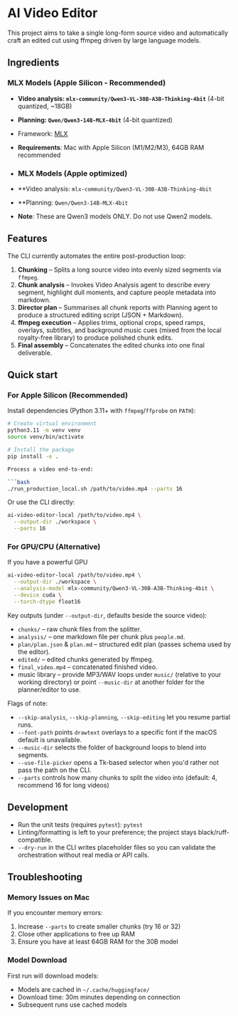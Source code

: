 # AI Video Editor

This project aims to take a single long-form source video and automatically craft an edited cut using ffmpeg driven by large language models.


## Ingredients

### MLX Models (Apple Silicon - Recommended)
- **Video analysis: `mlx-community/Qwen3-VL-30B-A3B-Thinking-4bit`** (4-bit quantized, ~18GB)
- **Planning: `Qwen/Qwen3-14B-MLX-4bit`** (4-bit quantized)
- Framework: [MLX](https://github.com/ml-explore/mlx)
- **Requirements**: Mac with Apple Silicon (M1/M2/M3), 64GB RAM recommended

- ### MLX Models (Apple optimized)
- **Video analysis: `mlx-community/Qwen3-VL-30B-A3B-Thinking-4bit`
- **Planning: `Qwen/Qwen3-14B-MLX-4bit`
- **Note**: These are Qwen3 models ONLY. Do not use Qwen2 models.

## Features

The CLI currently automates the entire post-production loop:

1. **Chunking** – Splits a long source video into evenly sized segments via `ffmpeg`.
2. **Chunk analysis** – Invokes Video Analysis agent to describe every segment, highlight dull moments, and capture people metadata into markdown.
3. **Director plan** – Summarises all chunk reports with Planning agent to produce a structured editing script (JSON + Markdown).
4. **ffmpeg execution** – Applies trims, optional crops, speed ramps, overlays, subtitles, and background music cues (mixed from the local royalty-free library) to produce polished chunk edits.
5. **Final assembly** – Concatenates the edited chunks into one final deliverable.

## Quick start

### For Apple Silicon (Recommended)

Install dependencies (Python 3.11+ with `ffmpeg`/`ffprobe` on `PATH`):

```bash
# Create virtual environment
python3.11 -m venv venv
source venv/bin/activate

# Install the package
pip install -e .

Process a video end-to-end:

```bash
./run_production_local.sh /path/to/video.mp4 --parts 16
```

Or use the CLI directly:

```bash
ai-video-editor-local /path/to/video.mp4 \
  --output-dir ./workspace \
  --parts 16
```

### For GPU/CPU (Alternative)

If you have a powerful GPU

```bash
ai-video-editor-local /path/to/video.mp4 \
  --output-dir ./workspace \
  --analysis-model mlx-community/Qwen3-VL-30B-A3B-Thinking-4bit \
  --device cuda \
  --torch-dtype float16
```

Key outputs (under `--output-dir`, defaults beside the source video):

- `chunks/` – raw chunk files from the splitter.
- `analysis/` – one markdown file per chunk plus `people.md`.
- `plan/plan.json` & `plan.md` – structured edit plan (passes schema used by the editor).
- `edited/` – edited chunks generated by ffmpeg.
- `final_video.mp4` – concatenated finished video.
- music library – provide MP3/WAV loops under `music/` (relative to your working directory) or point `--music-dir` at another folder for the planner/editor to use.

Flags of note:

- `--skip-analysis`, `--skip-planning`, `--skip-editing` let you resume partial runs.
- `--font-path` points `drawtext` overlays to a specific font if the macOS default is unavailable.
- `--music-dir` selects the folder of background loops to blend into segments.
- `--use-file-picker` opens a Tk-based selector when you'd rather not pass the path on the CLI.
- `--parts` controls how many chunks to split the video into (default: 4, recommend 16 for long videos)


## Development

- Run the unit tests (requires `pytest`): `pytest`
- Linting/formatting is left to your preference; the project stays black/ruff-compatible.
- `--dry-run` in the CLI writes placeholder files so you can validate the orchestration without real media or API calls.

## Troubleshooting

### Memory Issues on Mac
If you encounter memory errors:
1. Increase `--parts` to create smaller chunks (try 16 or 32)
2. Close other applications to free up RAM
3. Ensure you have at least 64GB RAM for the 30B model

### Model Download
First run will download models:
- Models are cached in `~/.cache/huggingface/`
- Download time: 30m minutes depending on connection
- Subsequent runs use cached models
